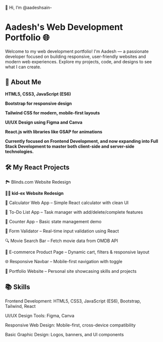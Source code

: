 👋 Hi, I’m @aadeshsain-

# Aadesh's Web Development Portfolio 🌐  

Welcome to my web development portfolio! I'm Aadesh — a passionate developer focused on building responsive, user-friendly websites and modern web experiences. Explore my projects, code, and designs to see what I can create.

## 🚀 About Me  

**HTML5, CSS3, JavaScript (ES6)**

**Bootstrap for responsive design**

**Tailwind CSS for modern, mobile-first layouts**

**UI/UX Design using Figma and Canva**

**React.js with libraries like GSAP for animations**

**Currently focused on Frontend Development, and now expanding into Full Stack Development to master both client-side and server-side technologies.**





## 🛠️ My React Projects

 🏞️ Blinds.com Website Redesign

 **🤸‍♂️ kid-ex Website Redesign**

📱 Calculator Web App – Simple React calculator with clean UI

🧾 To-Do List App – Task manager with add/delete/complete features

🔢 Counter App – Basic state management demo

📨 Form Validator – Real-time input validation using React

🔍 Movie Search Bar – Fetch movie data from OMDB API

🛒 E-commerce Product Page – Dynamic cart, filters & responsive layout

🌐 Responsive Navbar – Mobile-first navigation with toggle

🌟 Portfolio Website – Personal site showcasing skills and projects




## 📚 Skills
Frontend Development: HTML5, CSS3, JavaScript (ES6), Bootstrap, Tailwind, React

UI/UX Design Tools: Figma, Canva

Responsive Web Design: Mobile-first, cross-device compatibility

Basic Graphic Design: Logos, banners, and UI components
